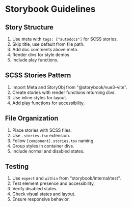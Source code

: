 # Storybook Guidelines

## Story Structure

1. Use meta with `tags: ["autodocs"]` for SCSS stories.
2. Skip title, use default from file path.
3. Add doc comments above meta.
4. Render divs for style demos.
5. Include play functions.

## SCSS Stories Pattern

1. Import Meta and StoryObj from "@storybook/vue3-vite".
2. Create stories with render functions returning divs.
3. Use inline styles for layout.
4. Add play functions for accessibility.

## File Organization

1. Place stories with SCSS files.
2. Use `.stories.tsx` extension.
3. Follow `[component].stories.tsx` naming.
4. Group styles in container divs.
5. Include normal and disabled states.

## Testing

1. Use `expect` and `within` from "storybook/internal/test".
2. Test element presence and accessibility.
3. Verify disabled states.
4. Check visual states and layout.
5. Ensure responsive behavior.
